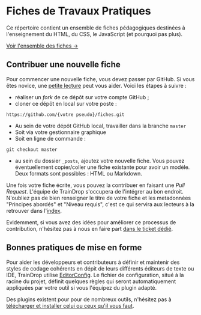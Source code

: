 # Fiches de Travaux Pratiques

Ce répertoire contient un ensemble de fiches pédagogiques destinées à l'enseignement du HTML, du CSS, le JavaScript (et pourquoi pas plus).

[Voir l'ensemble des fiches →](http://traindrop.github.io/fiches/)

## Contribuer une nouvelle fiche

Pour commencer une nouvelle fiche, vous devez passer par GitHub. Si vous êtes novice, une [petite lecture](http://articles.nissone.com/2014/11/gitpourlanulle/ "GitPourLaNulle sur le blog de Nissone") peut vous aider. Voici les étapes à suivre :

* réaliser un *fork* de ce dépôt sur votre compte GitHub ;
* cloner ce dépôt en local sur votre poste :
```
https://github.com/{votre pseudo}/fiches.git
```
* Au sein de votre dépôt GitHub local, travailler dans la branche ```master```
 * Soit via votre gestionnaire graphique
 * Soit en ligne de commande :
```CLIPS
git checkout master
```
* au sein du dossier ```_posts```, ajoutez votre nouvelle fiche. Vous pouvez éventuellement copier/coller une fiche existante pour avoir un modèle. Deux formats sont possibles : HTML ou Markdown.

Une fois votre fiche écrite, vous pouvez la contribuer en faisant une *Pull Request*. L'équipe de TrainDrop s'occupera de l'intégrer au bon endroit. N'oubliez pas de bien renseigner le titre de votre fiche et les metadonnées "Principes abordés" et "Niveau requis", c'est ce qui servira aux lecteurs à la retrouver dans l'[index](http://traindrop.github.io/fiches/).

Evidemment, si vous avez des idées pour améliorer ce processus de contribution, n'hésitez pas à nous en faire part [dans le ticket dédié](https://github.com/TrainDrop/fiches/issues/1).

## Bonnes pratiques de mise en forme

Pour aider les développeurs et contributeurs à définir et maintenir des styles de codage cohérents en dépit de leurs différents éditeurs de texte ou IDE, TrainDrop utilise [EditorConfig](http://editorconfig.org/). Le fichier de configuration, situé à la racine du projet, définit quelques règles qui seront automatiquement appliquées par votre outil si vous l'équipez du plugin adapté.

Des plugins existent pour pour de nombreux outils, n'hésitez pas à [télécharger et installer celui ou ceux qu'il vous faut](http://editorconfig.org/#download "Télécharger un plugin EditorConfig").
